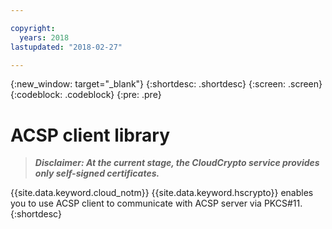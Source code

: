 ```yaml
---

copyright:
  years: 2018
lastupdated: "2018-02-27"

---
```


{:new_window: target="_blank"}
{:shortdesc: .shortdesc}
{:screen: .screen}
{:codeblock: .codeblock}
{:pre: .pre}

# ACSP client library

> _**Disclaimer: At the current stage, the CloudCrypto service provides only self-signed certificates.**_

{{site.data.keyword.cloud_notm}} {{site.data.keyword.hscrypto}} enables you to use ACSP client to communicate with ACSP server via PKCS#11.
{:shortdesc}

